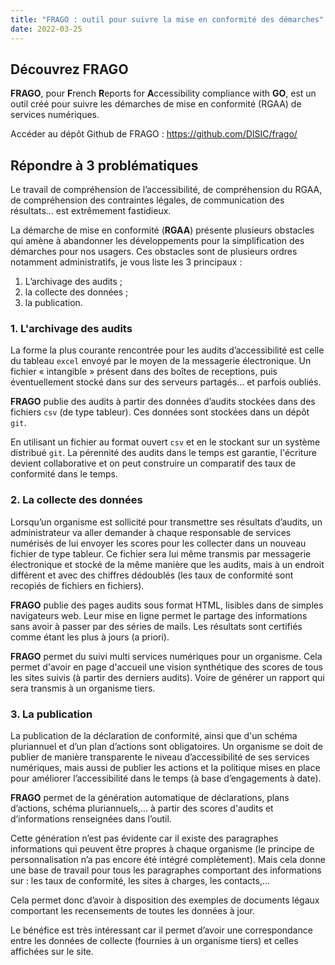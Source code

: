 ```yaml
---
title: "FRAGO : outil pour suivre la mise en conformité des démarches"
date: 2022-03-25
---
```


## Découvrez FRAGO

**FRAGO**, pour **F**rench **R**eports for **A**ccessibility compliance with **GO**, est un outil créé pour suivre les démarches de mise en conformité (RGAA) de services numériques.

Accéder au dépôt Github de FRAGO : <https://github.com/DISIC/frago/>

## Répondre à 3 problématiques

Le travail de compréhension de l’accessibilité, de compréhension du RGAA, de compréhension des contraintes légales, de communication des résultats… est extrêmement fastidieux.

La démarche de mise en conformité (**RGAA**) présente plusieurs obstacles qui amène à abandonner les développements pour la simplification des démarches pour nos usagers. Ces obstacles sont de plusieurs ordres notamment administratifs, je vous liste les 3 principaux :

1. L’archivage des audits ;
2. la collecte des données ;
3. la publication.

### 1. L'archivage des audits

La forme la plus courante rencontrée pour les audits d’accessibilité est celle du tableau `excel` envoyé par le moyen de la messagerie électronique. Un fichier « intangible » présent dans des boîtes de receptions, puis éventuellement stocké dans sur des serveurs partagés… et parfois oubliés.

**FRAGO** publie des audits à partir des données d’audits stockées dans des fichiers `csv` (de type tableur). Ces données sont stockées dans un dépôt `git`.

En utilisant un fichier au format ouvert `csv` et en le stockant sur un système distribué `git`. La pérennité des audits dans le temps est garantie, l'écriture devient collaborative et on peut construire un comparatif des taux de conformité dans le temps.

### 2. La collecte des données

Lorsqu’un organisme est sollicité pour transmettre ses résultats d’audits, un administrateur va aller demander à chaque responsable de services numérisés de lui envoyer les scores pour les collecter dans un nouveau fichier de type tableur. Ce fichier sera lui même transmis par messagerie électronique et stocké de la même manière que les audits, mais à un endroit différent et avec des chiffres dédoublés (les taux de conformité sont recopiés de fichiers en fichiers).

**FRAGO** publie des pages audits sous format HTML, lisibles dans de simples navigateurs web. Leur mise en ligne permet le partage des informations sans avoir à passer par des séries de mails. Les résultats sont certifiés comme étant les plus à jours (a priori).

**FRAGO** permet du suivi multi services numériques pour un organisme. Cela permet d'avoir en page d'accueil une vision synthétique des scores de tous les sites suivis (à partir des derniers audits). Voire de générer un rapport qui sera transmis à un organisme tiers.

### 3. La publication

La publication de la déclaration de conformité, ainsi que d'un schéma pluriannuel et d’un plan d’actions sont obligatoires. Un organisme se doit de publier de manière transparente le niveau d’accessibilité de ses services numériques, mais aussi de publier les actions et la politique mises en place pour améliorer l’accessibilité dans le temps (à base d’engagements à date).

**FRAGO** permet de la génération automatique de déclarations, plans d’actions, schéma pluriannuels,… à partir des scores d'audits et d’informations renseignées dans l’outil.

Cette génération n’est pas évidente car il existe des paragraphes informations qui peuvent être propres à chaque organisme (le principe de personnalisation n’a pas encore été intégré complètement). Mais cela donne une base de travail pour tous les paragraphes comportant des informations sur : les taux de conformité, les sites à charges, les contacts,…

Cela permet donc d’avoir à disposition des exemples de documents légaux comportant les recensements de toutes les données à jour.

Le bénéfice est très intéressant car il permet d’avoir une correspondance entre les données de collecte (fournies à un organisme tiers) et celles affichées sur le site.
